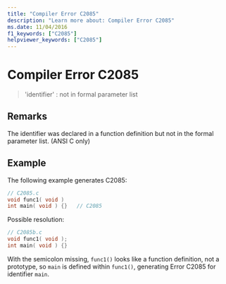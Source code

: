 ```yaml
---
title: "Compiler Error C2085"
description: "Learn more about: Compiler Error C2085"
ms.date: 11/04/2016
f1_keywords: ["C2085"]
helpviewer_keywords: ["C2085"]
---
```

# Compiler Error C2085

> 'identifier' : not in formal parameter list

## Remarks

The identifier was declared in a function definition but not in the formal parameter list. (ANSI C only)

## Example

The following example generates C2085:

```c
// C2085.c
void func1( void )
int main( void ) {}   // C2085
```

Possible resolution:

```c
// C2085b.c
void func1( void );
int main( void ) {}
```

With the semicolon missing, `func1()` looks like a function definition, not a prototype, so `main` is defined within `func1()`, generating Error C2085 for identifier `main`.
